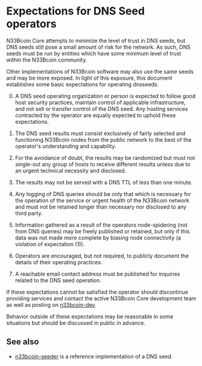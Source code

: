 Expectations for DNS Seed operators
====================================

N33Bcoin Core attempts to minimize the level of trust in DNS seeds,
but DNS seeds still pose a small amount of risk for the network.
As such, DNS seeds must be run by entities which have some minimum
level of trust within the N33Bcoin community.

Other implementations of N33Bcoin software may also use the same
seeds and may be more exposed. In light of this exposure, this
document establishes some basic expectations for operating dnsseeds.

0. A DNS seed operating organization or person is expected to follow good
host security practices, maintain control of applicable infrastructure,
and not sell or transfer control of the DNS seed. Any hosting services
contracted by the operator are equally expected to uphold these expectations.

1. The DNS seed results must consist exclusively of fairly selected and
functioning N33Bcoin nodes from the public network to the best of the
operator's understanding and capability.

2. For the avoidance of doubt, the results may be randomized but must not
single-out any group of hosts to receive different results unless due to an
urgent technical necessity and disclosed.

3. The results may not be served with a DNS TTL of less than one minute.

4. Any logging of DNS queries should be only that which is necessary
for the operation of the service or urgent health of the N33Bcoin
network and must not be retained longer than necessary nor disclosed
to any third party.

5. Information gathered as a result of the operators node-spidering
(not from DNS queries) may be freely published or retained, but only
if this data was not made more complete by biasing node connectivity
(a violation of expectation (1)).

6. Operators are encouraged, but not required, to publicly document the
details of their operating practices.

7. A reachable email contact address must be published for inquiries
related to the DNS seed operation.

If these expectations cannot be satisfied the operator should
discontinue providing services and contact the active N33Bcoin
Core development team as well as posting on
[n33bcoin-dev](https://lists.linuxfoundation.org/mailman/listinfo/n33bcoin-dev).

Behavior outside of these expectations may be reasonable in some
situations but should be discussed in public in advance.

See also
----------
- [n33bcoin-seeder](https://github.com/sipa/n33bcoin-seeder) is a reference implementation of a DNS seed.
